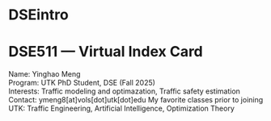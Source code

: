 # DSEintro

# DSE511 — Virtual Index Card

Name: Yinghao Meng  
Program: UTK PhD Student, DSE (Fall 2025)  
Interests: Traffic modeling and optimazation, Traffic safety estimation
Contact: ymeng8[at]vols[dot]utk[dot]edu
My favorite classes prior to joining UTK: Traffic Engineering, Artificial Intelligence, Optimization Theory

